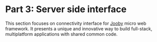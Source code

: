 # Part 3: Server side interface

This section focuses on connectivity interface for [Jooby](https://jooby.org/) micro web framework. It presents a unique and innovative way to build full-stack, multiplatform applications with shared common code.



